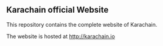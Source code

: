 ## Karachain official Website

This repository contains the complete website of Karachain.

The website is hosted at http://karachain.io
